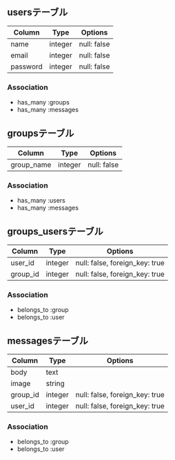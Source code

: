 ## usersテーブル

|Column|Type|Options|
|------|----|-------|
|name|integer|null: false|
|email|integer|null: false|
|password|integer|null: false|

### Association
- has_many :groups
- has_many :messages

## groupsテーブル

|Column|Type|Options|
|------|----|-------|
|group_name|integer|null: false|


### Association
- has_many :users
- has_many :messages

## groups_usersテーブル

|Column|Type|Options|
|------|----|-------|
|user_id|integer|null: false, foreign_key: true|
|group_id|integer|null: false, foreign_key: true|

### Association
- belongs_to :group
- belongs_to :user

## messagesテーブル

|Column|Type|Options|
|------|----|-------|
|body|text||
|image|string||
|group_id|integer|null: false, foreign_key: true|
|user_id|integer|null: false, foreign_key: true|

### Association
- belongs_to :group
- belongs_to :user